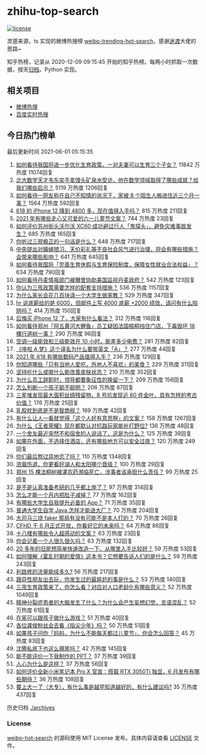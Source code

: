 # zhihu-top-search

[![license](https://img.shields.io/github/license/Arrackisarookie/zhihu-top-search)](https://github.com/Arrackisarookie/zhihu-top-search/blob/master/LICENSE)

灵感来源，ts 实现的微博热搜榜 [weibo-trending-hot-search](https://github.com/justjavac/weibo-trending-hot-search)，感谢[迷渡](https://github.com/justjavac)大佬的思路~

知乎热榜，记录从 2020-12-09 09:15:45 开始的知乎热榜。每两小时抓取一次数据，按天[归档](./archives)。Python 实现。

## 相关项目
+ [微博热搜](https://github.com/Arrackisarookie/weibo-hot-search)
+ [百度实时热搜](https://github.com/Arrackisarookie/baidu-hot-search)

## 今日热门榜单

<!-- Rank Begin -->

最后更新时间 2021-06-01 05:15:35

1. [如何看待我国将进一步优化生育政策，一对夫妻可以生育三个子女？](https://www.zhihu.com/question/462390587) 11842 万热度 11074回复
1. [北大数学天才韦东奕手拿馒头矿泉水受访，他在数学领域取得了哪些成就？给我们哪些启示？](https://www.zhihu.com/question/462169322) 5119 万热度 1206回复
1. [如何看待一网友称在自己不知情的状况下，家被 8 个陌生人搬进住近三个月一事？](https://www.zhihu.com/question/461252891) 1564 万热度 592回复
1. [618 的 iPhone 12 降到 4800 多，现在值得入手吗？](https://www.zhihu.com/question/462118314) 815 万热度 211回复
1. [2021 年有哪些走心又可爱的六一儿童节文案？](https://www.zhihu.com/question/461411396) 744 万热度 23回复
1. [如何评价苏州街头沃尔沃 XC60 成功避过行人「鬼探头」，避免灾难事故发生？](https://www.zhihu.com/question/461921854) 685 万热度 165回复
1. [你听过三观极正的一句话是什么？](https://www.zhihu.com/question/316797926) 648 万热度 717回复
1. [中央提出对婚嫁陋习、天价彩礼等不良社会风气进行治理，将会有哪些措施？会带来哪些影响？](https://www.zhihu.com/question/462399146) 641 万热度 645回复
1. [如何看待我国将「完善生育休假与生育保险制度，保障女性就业合法权益」？](https://www.zhihu.com/question/462395582) 634 万热度 790回复
1. [如何看待丹麦情报部门被曝曾协助美国监视丹麦政府？](https://www.zhihu.com/question/462342888) 542 万热度 123回复
1. [你认为三孩政策需要怎样的配套支持措施？](https://www.zhihu.com/question/462397663) 536 万热度 1157回复
1. [为什么家长会花几百块请一个大学生做家教？](https://www.zhihu.com/question/290772385) 529 万热度 347回复
1. [hr 说底薪给的是 6000，但邮件上写 4000 底薪 +2000 绩效，请问有什么陷阱吗？](https://www.zhihu.com/question/279752230) 414 万热度 150回复
1. [后悔买 iPhone 12 了，大家有什么看法？](https://www.zhihu.com/question/445160711) 312 万热度 116回复
1. [如何看待郑州「阿五黄河大鲤鱼」员工疑因法国梧桐挡住门店，下毒毁坏 18 棵行道树一事？](https://www.zhihu.com/question/461978699) 290 万热度 96回复
1. [空调一级能效和三级能效开 10 小时，能差多少电费？](https://www.zhihu.com/question/329341284) 281 万热度 82回复
1. [《哆啦 A 梦》这个译名为什么要带英文「A」？](https://www.zhihu.com/question/30836738) 277 万热度 44回复
1. [2021 年 618 有哪些数码产品值得入手？](https://www.zhihu.com/question/458701072) 236 万热度 129回复
1. [你知道哪些「只有当地人爱吃，外地人不喜欢」的美食？](https://www.zhihu.com/question/461730414) 229 万热度 311回复
1. [坚持吃什么或喝什么能改善皮肤状态？](https://www.zhihu.com/question/284643508) 210 万热度 352回复
1. [为什么员工辞职时，领导都要象征性的挽留一下？](https://www.zhihu.com/question/459351020) 209 万热度 156回复
1. [怎么判断一个孩子聪不聪明？](https://www.zhihu.com/question/460441961) 206 万热度 87回复
1. [三星堆发现最大面积丝绸残留物，8 号坑发现近 60 件金叶，具有怎样的考古价值？](https://www.zhihu.com/question/462198382) 176 万热度 25回复
1. [乳胶枕到底是不是智商税？](https://www.zhihu.com/question/419436850) 169 万热度 42回复
1. [有什么让人一看就觉得「这个人好有意思啊」的文案？](https://www.zhihu.com/question/376417418) 158 万热度 1267回复
1. [为什么《王者荣耀》现在都默认对抗路玩家能补打野位?](https://www.zhihu.com/question/462063708) 136 万热度 48回复
1. [一个舍友最近突然不和宿舍的人说话了，这是为什么？](https://www.zhihu.com/question/39650172) 125 万热度 39回复
1. [如果在外面，不选择住酒店，还有哪些地方可以安全过夜？](https://www.zhihu.com/question/460644032) 120 万热度 249回复
1. [你们最后熬过异地恋了吗？](https://www.zhihu.com/question/364054443) 110 万热度 1348回复
1. [浓眉伤退，你更看好湖人和太阳哪个晋级？](https://www.zhihu.com/question/462327535) 100 万热度 29回复
1. [郑州 15 棵法桐树被灌农药濒临死亡，涉事者该承担什么责任？](https://www.zhihu.com/question/462006651) 99 万热度 25回复
1. [是不是认真准备考研的几乎都上岸了？](https://www.zhihu.com/question/452073317) 97 万热度 314回复
1. [怎么才能一个月内把肚子减掉？](https://www.zhihu.com/question/317186157) 77 万热度 162回复
1. [有哪些大学生自我提升必备的 App？](https://www.zhihu.com/question/320804037) 71 万热度 35回复
1. [普通大学生自学 Java 怎样才能进大厂？](https://www.zhihu.com/question/387717615) 70 万热度 204回复
1. [大司马三烧 faker 那局有没有可能不是本人打的？](https://www.zhihu.com/question/459219863) 70 万热度 26回复
1. [CFHD 于 6 月正式开放，你看好它的未来吗？](https://www.zhihu.com/question/459837419) 64 万热度 86回复
1. [十八楼有哪些令人超感动的文案？](https://www.zhihu.com/question/455124761) 63 万热度 23回复
1. [你会记着一个人很久很久吗？](https://www.zhihu.com/question/461880348) 63 万热度 132回复
1. [20 多年的旧房想简单快速改造一下，从哪里入手比较好？](https://www.zhihu.com/question/460487422) 59 万热度 53回复
1. [如何理解《霍乱时期的爱情》这本书？它想要告诉人们的是什么？](https://www.zhihu.com/question/274223889) 59 万热度 243回复
1. [利路修的流量能续多久?](https://www.zhihu.com/question/461929162) 56 万热度 217回复
1. [跟异性朋友出去玩，你发生过的最尴尬的事是什么？](https://www.zhihu.com/question/281832872) 53 万热度 140回复
1. [三孩生育政策来了，你怎么看？对应对人口老龄化有哪些意义？](https://www.zhihu.com/question/462391662) 52 万热度 1049回复
1. [精神分裂症患者的大脑发生了什么？为什么会产生妄想幻觉，言语混乱？](https://www.zhihu.com/question/60875758) 52 万热度 61回复
1. [在家可以跟孩子做什么游戏？](https://www.zhihu.com/question/391201046) 51 万热度 40回复
1. [各位龚俊粉丝会去看《指尖少年》吗？](https://www.zhihu.com/question/456052901) 50 万热度 51回复
1. [如果孩子问你「妈妈，为什么不能每天都过儿童节」，你会怎么回答？](https://www.zhihu.com/question/461277051) 45 万热度 83回复
1. [沈腾私底下也这么搞笑吗？](https://www.zhihu.com/question/449715891) 42 万热度 145回复
1. [能不能评价一下我制作的 PPT？](https://www.zhihu.com/question/460696678) 37 万热度 39回复
1. [人心为什么是这样？](https://www.zhihu.com/question/460333793) 37 万热度 56回复
1. [如何评价全新小米笔记本 Pro X 官宣：搭载 RTX 3050Ti 独显，6 月发布有哪些期待？](https://www.zhihu.com/question/459262263) 36 万热度 108回复
1. [要上大一了（大专），有什么事是越早知道越好的，有什么建议吗?](https://www.zhihu.com/question/454529413) 35 万热度 437回复
<!-- Rank End -->

历史归档 [./archives](./archives)

### License

[weibo-hot-search](https://github.com/Arrackisarookie/zhihu-top-search) 的源码使用 MIT License 发布。具体内容请查看 [LICENSE](./LICENSE) 文件。
